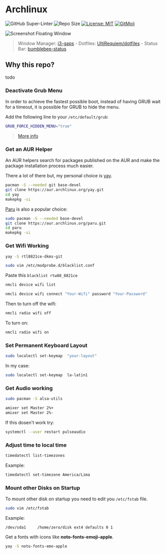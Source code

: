 # Archlinux

![GitHub Super-Linter](https://github.com/UltiRequiem/Archlinux/workflows/Lint%20Markdown/badge.svg)
![Repo Size](https://img.shields.io/github/repo-size/ultirequiem/Archlinux?style=flat-square&label=Repo)
[![License: MIT](https://img.shields.io/badge/License-MIT-blue.svg)](https://opensource.org/licenses/MIT)
[![GitMoji](https://img.shields.io/badge/Gitmoji-%F0%9F%8E%A8%20-FFDD67.svg)](https://gitmoji.dev)

![Screenshot Floating Window](https://i.imgur.com/NKNiLcp.png)

> Window Manager: [i3-gaps](https://github.com/Airblader/i3) -
> Dotfiles: [UltiRequiem/dotfiles](https://github.com/UltiRequiem/dotfiles) -
> Status Bar: [bumblebee-status](https://github.com/tobi-wan-kenobi/bumblebee-status)

## Why this repo?

todo

### Deactivate Grub Menu

In order to achieve the fastest possible boot,
instead of having GRUB wait for a timeout,
it is possible for GRUB to hide the menu.

Add the following line to your `/etc/default/grub`:

```bash
GRUB_FORCE_HIDDEN_MENU="true"
```

> [More info](https://wiki.archlinux.org/title/GRUB/Tips_and_tricks)

### Get an AUR Helper

An AUR helpers search for packages published on the AUR and
make the package installation process much easier.

There a lot of there but, my personal choice is [yay](https://github.com/Jguer/yay).

```bash
pacman -S --needed git base-devel
git clone https://aur.archlinux.org/yay.git
cd yay
makepkg -si
```

[Paru](https://github.com/Morganamilo/paru) is also a popular choice:

```bash
sudo pacman -S --needed base-devel
git clone https://aur.archlinux.org/paru.git
cd paru
makepkg -si
```

### Get Wifi Working

```bash
yay -S rtl8821ce-dkms-git
```

```bash
sudo vim /etc/modprobe.d/blacklist.conf
```

Paste this `blacklist rtw88_8821ce`

```bash
nmcli device wifi list
```

```bash
nmcli device wifi connect "Your-Wifi" password "Your-Password"
```

Then to turn off the wifi:

```bash
nmcli radio wifi off
```

To turn on:

```bash
nmcli radio wifi on
```

### Set Permanent Keyboard Layout

```bash
sudo localectl set-keymap  "your-layout"
```

In my case:

```bash
sudo localectl set-keymap  la-latin1
```

### Get Audio working

```bash
sudo pacman -S alsa-utils
```

```bash
amixer set Master 2%+
amixer set Master 2%-
```

If this dosen't work try:

```bash
systemctl --user restart pulseaudio
```

### Adjust time to local time

```bash
timedatectl list-timezones
```

Example:

```bash
timedatectl set-timezone America/Lima
```

### Mount other Disks on Startup

To mount other disk on startup you need to edit you `/etc/fstab` file.

```bash
sudo vim /etc/fstab
```

Example:

```fstab
/dev/sda1     /home/zero/disk ext4 defaults 0 1
```

Get a fonts with icons like **noto-fonts-emoji-apple**.

```bash
yay -S noto-fonts-emo-apple
```
